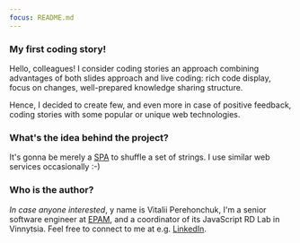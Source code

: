 ```yaml
---
focus: README.md
---
```

### My first coding story!
Hello, colleagues! I consider coding stories an approach combining advantages of both slides approach and live coding: rich code display, focus on changes, well-prepared knowledge sharing structure.

Hence, I decided to create few, and even more in case of positive feedback, coding stories with some popular or unique web technologies.

### What's the idea behind the project?
It's gonna be merely a [SPA](https://en.wikipedia.org/wiki/Single-page_application) to shuffle a set of strings. I use similar web services occasionally :-)

### Who is the author?
_In case anyone interested_, y name is Vitalii Perehonchuk, I'm a senior software engineer at [EPAM](https://www.epam.com/), and a coordinator of its JavaScript RD Lab in Vinnytsia. Feel free to connect to me at e.g. [LinkedIn](https://www.linkedin.com/in/vitalii-perehonchuk-10570693/).